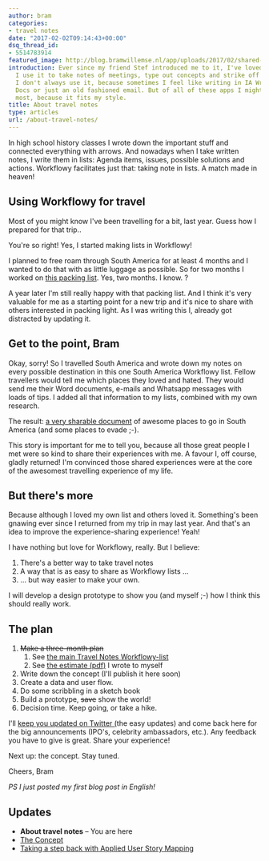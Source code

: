 ```yaml
---
author: bram
categories:
- travel notes
date: "2017-02-02T09:14:43+00:00"
dsq_thread_id:
- 5514783914
featured_image: http://blog.bramwillemse.nl/app/uploads/2017/02/shared-travel-experiences-e1486034021965.jpg
introduction: Ever since my friend Stef introduced me to it, I've loved Workflowy.
  I use it to take notes of meetings, type out concepts and strike off todo lists.
  I don't always use it, because sometimes I feel like writing in IA Writer, Google
  Docs or just an old fashioned email. But of all of these apps I might love Workflowy
  most, because it fits my style.
title: About travel notes
type: articles
url: /about-travel-notes/
---
```


In high school history classes I wrote down the important stuff and connected everything with arrows. And nowadays when I take written notes, I write them in lists: Agenda items, issues, possible solutions and actions. Workflowy facilitates just that: taking note in lists. A match made in heaven!

## Using Workflowy for travel

Most of you might know I've been travelling for a bit, last year. Guess how I prepared for that trip..

You're so right! Yes, I started making lists in Workflowy!

I planned to free roam through South America for at least 4 months and I wanted to do that with as little luggage as possible. So for two months I worked on [this packing list][1]. Yes, two months. I know. ?

A year later I'm still really happy with that packing list. And I think it's very valuable for me as a starting point for a new trip and it's nice to share with others interested in packing light. As I was writing this I, already got distracted by updating it.

## Get to the point, Bram

Okay, sorry! So I travelled South America and wrote down my notes on every possible destination in this one South America Workflowy list. Fellow travellers would tell me which places they loved and hated. They would send me their Word documents, e-mails and Whatsapp messages with loads of tips. I added all that information to my lists, combined with my own research.

The result: [a very sharable document][2] of awesome places to go in South America (and some places to evade ;-).

This story is important for me to tell you, because all those great people I met were so kind to share their experiences with me. A favour I, off course, gladly returned! I'm convinced those shared experiences were at the core of the awesomest travelling experience of my life.

## But there's more

Because although I loved my own list and others loved it. Something's been gnawing ever since I returned from my trip in may last year. And that's an idea to improve the experience-sharing experience! Yeah!

I have nothing but love for Workflowy, really. But I believe:

  1. There's a better way to take travel notes
  2. A way that is as easy to share as Workflowy lists &#8230;
  3. &#8230; but way easier to make your own.

I will develop a design prototype to show you (and myself ;-) how I think this should really work.

## The plan

  1. <del>Make a three-month plan</del>
      1. See [the main Travel Notes Workflowy-list][3]
      2. See [the estimate (pdf)][4] I wrote to myself<del></del>
  2. Write down the concept (I'll publish it here soon)
  3. Create a data and user flow.
  4. Do some scribbling in a sketch book
  5. Build a prototype, <del>save</del> show the world!
  6. Decision time. Keep going, or take a hike.

I'll [keep you updated on Twitter (][5]the easy updates) and come back here for the big announcements (IPO's, celebrity ambassadors, etc.). Any feedback you have to give is great. Share your experience!

Next up: the concept. Stay tuned.

Cheers,
Bram

*PS*
*I just posted my first blog post in English!*

## **Updates**
  * **About travel notes** &#8211; You are here
  * [The Concept][6]
  * [Taking a step back with Applied User Story Mapping][7]

 [1]: https://workflowy.com/s/bLm4mVvK9P
 [2]: https://workflowy.com/s/PJaCKqLdgf
 [3]: https://workflowy.com/s/qztTCz01Gu
 [4]: https://www.dropbox.com/s/sul8x83ifev0dyz/bramwillemse-estimate-travelnotes.pdf?dl=0
 [5]: http:s//twitter.com/bramwillemse
 [6]: /travel-notes-concept/
 [7]: /travel-notes-taking-step-back-applied-user-story-mapping/